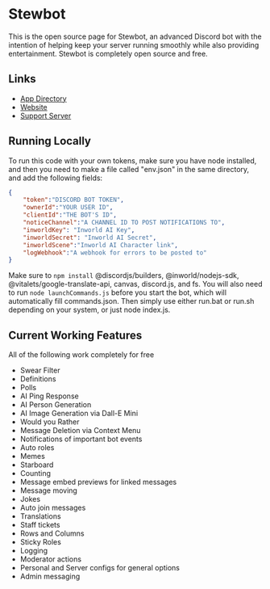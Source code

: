 # Stewbot
This is the open source page for Stewbot, an advanced Discord bot with the intention of helping keep your server running smoothly while also providing entertainment.
Stewbot is completely open source and free.

## Links
- [App Directory](https://discord.com/application-directory/966167746243076136)
- [Website](https://stewbot.kestron.software)
- [Support Server](https://discord.gg/k3yVkrrvez)

## Running Locally
To run this code with your own tokens, make sure you have node installed, and then you need to make a file called "env.json" in the same directory, and add the following fields:
```json
{
    "token":"DISCORD BOT TOKEN",
    "ownerId":"YOUR USER ID",
    "clientId":"THE BOT'S ID",
    "noticeChannel":"A CHANNEL ID TO POST NOTIFICATIONS TO",
    "inworldKey": "Inworld AI Key",
    "inworldSecret": "Inworld AI Secret",
    "inworldScene":"Inworld AI Character link",
    "logWebhook":"A webhook for errors to be posted to"
}
```
Make sure to `npm install` @discordjs/builders, @inworld/nodejs-sdk, @vitalets/google-translate-api, canvas, discord.js, and fs.
You will also need to run `node launchCommands.js` before you start the bot, which will automatically fill commands.json.
Then simply use either run.bat or run.sh depending on your system, or just node index.js.

## Current Working Features
All of the following work completely for free
 - Swear Filter
 - Definitions
 - Polls
 - AI Ping Response
 - AI Person Generation
 - AI Image Generation via Dall-E Mini
 - Would you Rather
 - Message Deletion via Context Menu
 - Notifications of important bot events
 - Auto roles
 - Memes
 - Starboard
 - Counting
 - Message embed previews for linked messages
 - Message moving
 - Jokes
 - Auto join messages
 - Translations
 - Staff tickets
 - Rows and Columns
 - Sticky Roles
 - Logging
 - Moderator actions
 - Personal and Server configs for general options
 - Admin messaging
